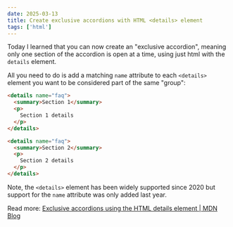 ```yaml
---
date: 2025-03-13
title: Create exclusive accordions with HTML <details> element
tags: ['html']
---
```


Today I learned that you can now create an "exclusive accordion", meaning only one section of the accordion is open at a time, using just html with the `details` element.

All you need to do is add a matching `name` attribute to each `<details>` element you want to be considered part of the same "group":

```html
<details name="faq">
  <summary>Section 1</summary>
  <p>
    Section 1 details
  </p>
</details>

<details name="faq">
  <summary>Section 2</summary>
  <p>
    Section 2 details
  </p>
</details>
```

Note, the `<details>` element has been widely supported since 2020 but support for the `name` attribute was only added last year.

Read more: [Exclusive accordions using the HTML details element | MDN Blog](https://developer.mozilla.org/en-US/blog/html-details-exclusive-accordions/)
